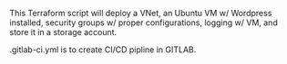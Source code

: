 This Terraform script will deploy a VNet, an Ubuntu VM w/ Wordpress installed, security groups w/ proper configurations, logging w/ VM, and store it in a storage account.

.gitlab-ci.yml is to create CI/CD pipline in GITLAB.
